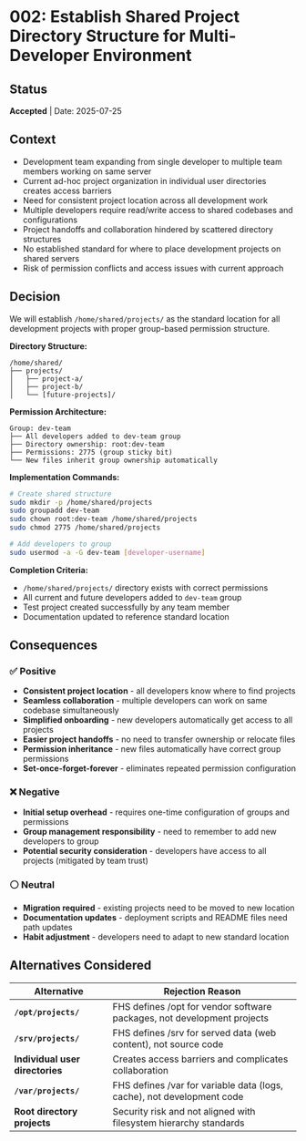 # 002: Establish Shared Project Directory Structure for Multi-Developer Environment

## Status

**Accepted** | Date: 2025-07-25

## Context

- Development team expanding from single developer to multiple team members working on same server
- Current ad-hoc project organization in individual user directories creates access barriers
- Need for consistent project location across all development work
- Multiple developers require read/write access to shared codebases and configurations
- Project handoffs and collaboration hindered by scattered directory structures
- No established standard for where to place development projects on shared servers
- Risk of permission conflicts and access issues with current approach

## Decision

We will establish `/home/shared/projects/` as the standard location for all development projects with proper group-based permission structure.

**Directory Structure:**

```
/home/shared/
├── projects/
│   ├── project-a/
│   ├── project-b/
│   └── [future-projects]/

```

**Permission Architecture:**

```
Group: dev-team
├── All developers added to dev-team group
├── Directory ownership: root:dev-team
├── Permissions: 2775 (group sticky bit)
└── New files inherit group ownership automatically

```

**Implementation Commands:**

```bash
# Create shared structure
sudo mkdir -p /home/shared/projects
sudo groupadd dev-team
sudo chown root:dev-team /home/shared/projects
sudo chmod 2775 /home/shared/projects

# Add developers to group
sudo usermod -a -G dev-team [developer-username]

```

**Completion Criteria:**

- `/home/shared/projects/` directory exists with correct permissions
- All current and future developers added to `dev-team` group
- Test project created successfully by any team member
- Documentation updated to reference standard location

## Consequences

### ✅ Positive

- **Consistent project location** - all developers know where to find projects
- **Seamless collaboration** - multiple developers can work on same codebase simultaneously
- **Simplified onboarding** - new developers automatically get access to all projects
- **Easier project handoffs** - no need to transfer ownership or relocate files
- **Permission inheritance** - new files automatically have correct group permissions
- **Set-once-forget-forever** - eliminates repeated permission configuration

### ❌ Negative

- **Initial setup overhead** - requires one-time configuration of groups and permissions
- **Group management responsibility** - need to remember to add new developers to group
- **Potential security consideration** - developers have access to all projects (mitigated by team trust)

### ⚪ Neutral

- **Migration required** - existing projects need to be moved to new location
- **Documentation updates** - deployment scripts and README files need path updates
- **Habit adjustment** - developers need to adapt to new standard location

## Alternatives Considered

| Alternative | Rejection Reason |
| --- | --- |
| **`/opt/projects/`** | FHS defines /opt for vendor software packages, not development projects |
| **`/srv/projects/`** | FHS defines /srv for served data (web content), not source code |
| **Individual user directories** | Creates access barriers and complicates collaboration |
| **`/var/projects/`** | FHS defines /var for variable data (logs, cache), not development code |
| **Root directory projects** | Security risk and not aligned with filesystem hierarchy standards |